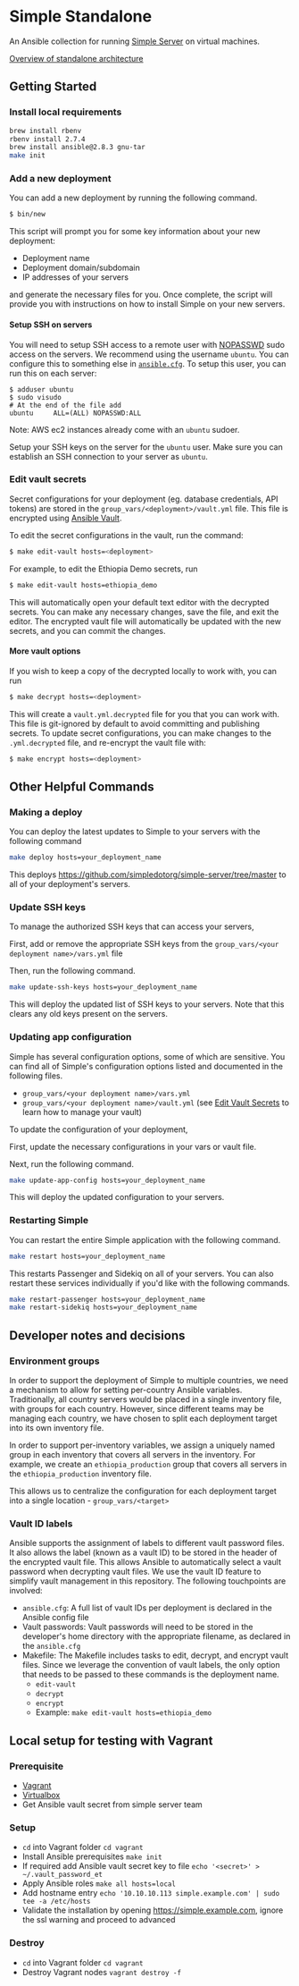 # Simple Standalone

An Ansible collection for running [Simple Server](https://github.com/simpledotorg/simple-server) on virtual machines.

[Overview of standalone architecture](docs/architecture.md)

## Getting Started

### Install local requirements
```bash
brew install rbenv
rbenv install 2.7.4
brew install ansible@2.8.3 gnu-tar
make init
```

### Add a new deployment

You can add a new deployment by running the following command.

```bash
$ bin/new
```

This script will prompt you for some key information about your new deployment:
* Deployment name
* Deployment domain/subdomain
* IP addresses of your servers

and generate the necessary files for you. Once complete, the script will provide you with instructions on how to install
Simple on your new servers.

#### Setup SSH on servers

You will need to setup SSH access to a remote user with [NOPASSWD](https://linuxhint.com/setup-sudo-no-password-linux/) sudo access on the servers.
We recommend using the username `ubuntu`. You can configure this to something else in [`ansible.cfg`](/standalone/ansible/ansible.cfg).
To setup this user, you can run this on each server:
```
$ adduser ubuntu
$ sudo visudo
# At the end of the file add
ubuntu     ALL=(ALL) NOPASSWD:ALL
```
Note: AWS ec2 instances already come with an `ubuntu` sudoer.

Setup your SSH keys on the server for the `ubuntu` user. Make sure you can establish an SSH connection to your server as `ubuntu`.

### Edit vault secrets

Secret configurations for your deployment (eg. database credentials, API tokens) are stored in the
`group_vars/<deployment>/vault.yml` file. This file is encrypted using [Ansible Vault](https://docs.ansible.com/ansible/latest/user_guide/vault.html).

To edit the secret configurations in the vault, run the command:

```bash
$ make edit-vault hosts=<deployment>
```

For example, to edit the Ethiopia Demo secrets, run

```bash
$ make edit-vault hosts=ethiopia_demo
```

This will automatically open your default text editor with the decrypted secrets. You can make any necessary changes,
save the file, and exit the editor. The encrypted vault file will automatically be updated with the new secrets, and you
can commit the changes.

#### More vault options

If you wish to keep a copy of the decrypted locally to work with, you can run

```bash
$ make decrypt hosts=<deployment>
```

This will create a `vault.yml.decrypted` file for you that you can work with. This file is git-ignored by default to
avoid committing and publishing secrets. To update secret configurations, you can make changes to the `.yml.decrypted`
file, and re-encrypt the vault file with:

```bash
$ make encrypt hosts=<deployment>
```

## Other Helpful Commands

### Making a deploy

You can deploy the latest updates to Simple to your servers with the following command

```bash
make deploy hosts=your_deployment_name
```
This deploys https://github.com/simpledotorg/simple-server/tree/master to all of your deployment's servers.

### Update SSH keys

To manage the authorized SSH keys that can access your servers,

First, add or remove the appropriate SSH keys from the `group_vars/<your deployment name>/vars.yml` file

Then, run the following command.

```bash
make update-ssh-keys hosts=your_deployment_name
```

This will deploy the updated list of SSH keys to your servers. Note that this clears any old keys present on the servers.

### Updating app configuration

Simple has several configuration options, some of which are sensitive. You can find all of Simple's configuration options
listed and documented in the following files.

* `group_vars/<your deployment name>/vars.yml`
* `group_vars/<your deployment name>/vault.yml` (see [Edit Vault Secrets](#edit-vault-secrets) to learn how to manage your vault)

To update the configuration of your deployment,

First, update the necessary configurations in your vars or vault file.

Next, run the following command.

```bash
make update-app-config hosts=your_deployment_name
```

This will deploy the updated configuration to your servers.

### Restarting Simple

You can restart the entire Simple application with the following command.

```bash
make restart hosts=your_deployment_name
```

This restarts Passenger and Sidekiq on all of your servers. You can also restart these services individually if you'd
like with the following commands.

```bash
make restart-passenger hosts=your_deployment_name
make restart-sidekiq hosts=your_deployment_name
```

## Developer notes and decisions

### Environment groups

In order to support the deployment of Simple to multiple countries, we need a mechanism to allow for setting per-country
Ansible variables. Traditionally, all country servers would be placed in a single inventory file, with groups for each
country. However, since different teams may be managing each country, we have chosen to split each deployment target
into its own inventory file.

In order to support per-inventory variables, we assign a uniquely named group in each inventory that covers all servers
in the inventory. For example, we create an `ethiopia_production` group that covers all servers in the
`ethiopia_production` inventory file.

This allows us to centralize the configuration for each deployment target into a single location - `group_vars/<target>`

### Vault ID labels

Ansible supports the assignment of labels to different vault password files. It also allows the label (known as a vault
ID) to be stored in the header of the encrypted vault file. This allows Ansible to automatically select a vault password
when decrypting vault files. We use the vault ID feature to simplify vault management in this repository. The following
touchpoints are involved:

* `ansible.cfg`: A full list of vault IDs per deployment is declared in the Ansible config file
* Vault passwords: Vault passwords will need to be stored in the developer's home directory with the appropriate
  filename, as declared in the `ansible.cfg`
* Makefile: The Makefile includes tasks to edit, decrypt, and encrypt vault files. Since we leverage the convention of
  vault labels, the only option that needs to be passed to these commands is the deployment name.
  * `edit-vault`
  * `decrypt`
  * `encrypt`
  * Example: `make edit-vault hosts=ethiopia_demo`

## Local setup for testing with Vagrant

### Prerequisite
- [Vagrant](https://www.vagrantup.com/)
- [Virtualbox](https://www.virtualbox.org/)
- Get Ansible vault secret from simple server team

### Setup
- `cd` into Vagrant folder `cd vagrant`
- Install Ansible prerequisites `make init`
- If required add Ansible vault secret key to file `echo '<secret>' > ~/.vault_password_et`
- Apply Ansible roles `make all hosts=local`
- Add hostname entry `echo '10.10.10.113 simple.example.com' | sudo tee -a /etc/hosts`
- Validate the installation by opening https://simple.example.com, ignore the ssl warning and proceed to advanced

### Destroy
- `cd` into Vagrant folder `cd vagrant`
- Destroy Vagrant nodes `vagrant destroy -f`
